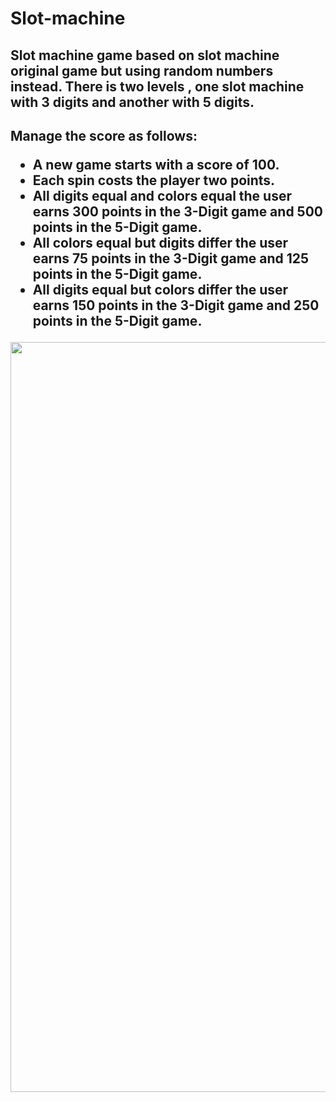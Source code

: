 # Slot-machine
<h2>Slot machine game based on slot machine original game but using random numbers instead. There is two levels , one slot machine with 3 digits and another with 5 digits.</h2>

<h2> Manage the score as follows:
<ul> <li>A new game starts with a score of 100.</li>
  <li>Each spin costs the player two points.</li>
<li>All digits equal and colors equal the user earns 300 points in the 3-Digit game and 500 points in the 5-Digit game.</li>
<li>All colors equal but digits differ the user earns 75 points in the 3-Digit game and 125 points in the 5-Digit game.</li>
<li>All digits equal but colors differ the user earns 150 points in the 3-Digit game and 250 points in the 5-Digit game.</li> </ul></h2>

<img src="https://user-images.githubusercontent.com/23525836/32195508-d1b3d010-bd93-11e7-89fb-a269ac3438e1.png" with ="200" height="1200">
